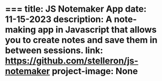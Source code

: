 === 
title: JS Notemaker App
date: 11-15-2023
description: A note-making app in Javascript that allows you to create notes and save them in between sessions.
link: https://github.com/stelleron/js-notemaker 
project-image: None
=== 